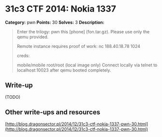 # 31c3 CTF 2014: Nokia 1337

**Category:** pwn
**Points:** 30
**Solves:** 3
**Description:**

> Enter the trilogy: pwn this [phone] (fon.tar.gz). Please use only the qemu provided.
> 
> Remote instance requires proof of work: nc 188.40.18.78 1024
> 
> creds:
>
> mobile/mobile
> root/root (local image only)
> Connect locally via telnet to localhost:10023 after qemu booted completely.

## Write-up

(TODO)

## Other write-ups and resources
[http://blog.dragonsector.pl/2014/12/31c3-ctf-nokia-1337-pwn-30.html](http://blog.dragonsector.pl/2014/12/31c3-ctf-nokia-1337-pwn-30.html)
